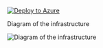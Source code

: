[![Deploy to Azure](https://aka.ms/deploytoazurebutton)](https://portal.azure.com/#create/Microsoft.Template/uri/https%3A%2F%2Fraw.githubusercontent.com%2Fjimgodden%2FAzure_Networking_Labs%2Fmain%2FAzure_VM_Linux%2Fsrc%2Fmain.json)


Diagram of the infrastructure

![Diagram of the infrastructure](diagram.drawio.png)


